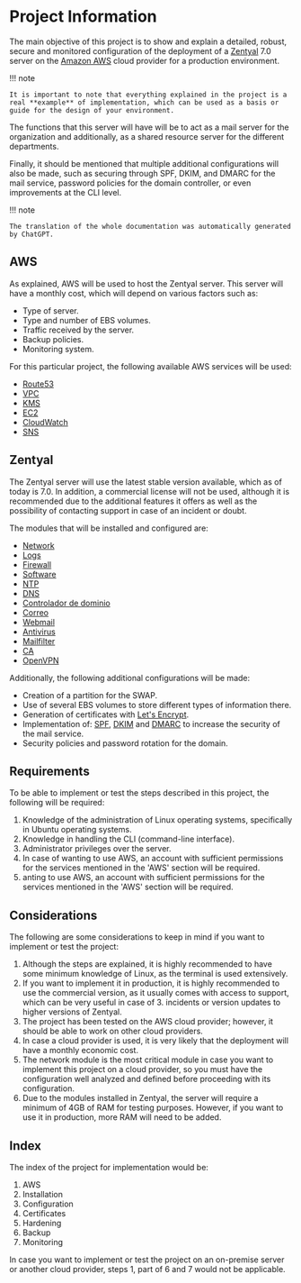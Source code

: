 # Project Information

The main objective of this project is to show and explain a detailed, robust, secure and monitored configuration of the deployment of a [Zentyal] 7.0 server on the [Amazon AWS] cloud provider for a production environment.

!!! note

    It is important to note that everything explained in the project is a real **example** of implementation, which can be used as a basis or guide for the design of your environment.

[Zentyal]: https://zentyal.com/
[Amazon AWS]: https://aws.amazon.com/en/what-is-aws/

The functions that this server will have will be to act as a mail server for the organization and additionally, as a shared resource server for the different departments.

Finally, it should be mentioned that multiple additional configurations will also be made, such as securing through SPF, DKIM, and DMARC for the mail service, password policies for the domain controller, or even improvements at the CLI level.

!!! note

    The translation of the whole documentation was automatically generated by ChatGPT.

## AWS

As explained, AWS will be used to host the Zentyal server. This server will have a monthly cost, which will depend on various factors such as:

* Type of server.
* Type and number of EBS volumes.
* Traffic received by the server.
* Backup policies.
* Monitoring system.

For this particular project, the following available AWS services will be used:

* [Route53](https://docs.aws.amazon.com/en_en/Route53/latest/DeveloperGuide/Welcome.html)
* [VPC](https://docs.aws.amazon.com/en_en/vpc/latest/userguide/what-is-amazon-vpc.html)
* [KMS](https://aws.amazon.com/kms/)
* [EC2](https://docs.aws.amazon.com/en_en/AWSEC2/latest/UserGuide/concepts.html)
* [CloudWatch](https://docs.aws.amazon.com/en_en/AmazonCloudWatch/latest/monitoring/WhatIsCloudWatch.html)
* [SNS](https://docs.aws.amazon.com/en_en/sns/latest/dg/welcome.html)

## Zentyal

The Zentyal server will use the latest stable version available, which as of today is 7.0. In addition, a commercial license will not be used, although it is recommended due to the additional features it offers as well as the possibility of contacting support in case of an incident or doubt.

The modules that will be installed and configured are:

* [Network](https://doc.zentyal.org/en/firststeps.html#network-configuration-with-zentyal)
* [Logs](https://doc.zentyal.org/en/logs.html)
* [Firewall](https://doc.zentyal.org/en/firewall.html)
* [Software](https://doc.zentyal.org/en/software.html)
* [NTP](https://doc.zentyal.org/en/ntp.html)
* [DNS](https://doc.zentyal.org/en/dns.html)
* [Controlador de dominio](https://doc.zentyal.org/en/directory.html)
* [Correo](https://doc.zentyal.org/en/mail.html)
* [Webmail](https://doc.zentyal.org/en/mail.html#webmail)
* [Antivirus](https://doc.zentyal.org/en/antivirus.html)
* [Mailfilter](https://doc.zentyal.org/en/mailfilter.html)
* [CA](https://doc.zentyal.org/en/ca.html)
* [OpenVPN](https://doc.zentyal.org/en/vpn.html)

Additionally, the following additional configurations will be made:

* Creation of a partition for the SWAP.
* Use of several EBS volumes to store different types of information there.
* Generation of certificates with [Let's Encrypt].
* Implementation of: [SPF], [DKIM] and [DMARC] to increase the security of the mail service.
* Security policies and password rotation for the domain.

[Let's Encrypt]: https://letsencrypt.org/en/
[SPF]: https://support.google.com/a/answer/33786?hl=en-419
[DKIM]: https://support.google.com/a/answer/174124?hl=en-419
[DMARC]: https://support.google.com/a/answer/2466580?hl=en

## Requirements

To be able to implement or test the steps described in this project, the following will be required:

1. Knowledge of the administration of Linux operating systems, specifically in Ubuntu operating systems.
2. Knowledge in handling the CLI (command-line interface).
3. Administrator privileges over the server.
4. In case of wanting to use AWS, an account with sufficient permissions for the services mentioned in the 'AWS' section will be required.
5. anting to use AWS, an account with sufficient permissions for the services mentioned in the 'AWS' section will be required.

## Considerations

The following are some considerations to keep in mind if you want to implement or test the project:

1. Although the steps are explained, it is highly recommended to have some minimum knowledge of Linux, as the terminal is used extensively.
2. If you want to implement it in production, it is highly recommended to use the commercial version, as it usually comes with access to support, which can be very useful in case of 3. incidents or version updates to higher versions of Zentyal.
3. The project has been tested on the AWS cloud provider; however, it should be able to work on other cloud providers.
4. In case a cloud provider is used, it is very likely that the deployment will have a monthly economic cost.
5. The network module is the most critical module in case you want to implement this project on a cloud provider, so you must have the configuration well analyzed and defined before proceeding with its configuration.
6. Due to the modules installed in Zentyal, the server will require a minimum of 4GB of RAM for testing purposes. However, if you want to use it in production, more RAM will need to be added.

## Index

The index of the project for implementation would be:

1. AWS
2. Installation
3. Configuration
4. Certificates
5. Hardening
6. Backup
7. Monitoring

In case you want to implement or test the project on an on-premise server or another cloud provider, steps 1, part of 6 and 7 would not be applicable.
